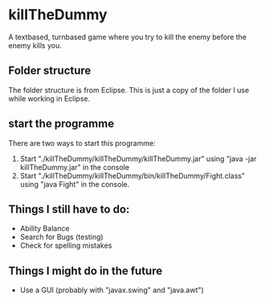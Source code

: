# killTheDummy
A textbased, turnbased game where you try to kill the enemy before the enemy kills you.

## Folder structure
The folder structure is from Eclipse. This is just a copy of the folder I use while working in Eclipse.

## start the programme
There are two ways to start this programme:
1. Start "./killTheDummy/killTheDummy/killTheDummy.jar" using "java -jar killTheDummy.jar" in the console
2. Start "./killTheDummy/killTheDummy/bin/killTheDummy/Fight.class" using "java Fight" in the console.

## Things I still have to do:
- Ability Balance
- Search for Bugs (testing)
- Check for spelling mistakes

## Things I might do in the future
- Use a GUI (probably with "javax.swing" and "java.awt")
